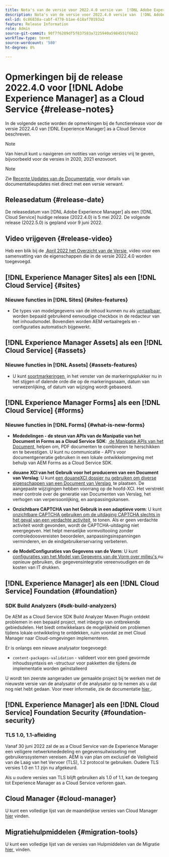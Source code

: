 ```yaml
---
title: Nota's van de versie voor 2022.4.0 versie van  [!DNL Adobe Experience Manager]  as a Cloud Service.
description: Nota's van de versie voor 2022.4.0 versie van  [!DNL Adobe Experience Manager]  as a Cloud Service.
exl-id: 6c86838a-cabf-4770-b1ae-618af70193a2
feature: Release Information
role: Admin
source-git-commit: 90f7f6209df5f837583a7225940a5984551f6622
workflow-type: tm+mt
source-wordcount: '580'
ht-degree: 0%

---
```


# Opmerkingen bij de release 2022.4.0 voor [!DNL Adobe Experience Manager] as a Cloud Service {#release-notes}

In de volgende sectie worden de opmerkingen bij de functierelease voor de versie 2022.4.0 van [!DNL Experience Manager] as a Cloud Service beschreven.

>[!NOTE]
>
>Van hieruit kunt u navigeren om notities van vorige versies vrij te geven, bijvoorbeeld voor de versies in 2020, 2021 enzovoort.

>[!NOTE]
>
>Zie [&#x200B; Recente Updates van de Documentatie &#x200B;](https://experienceleague.adobe.com/docs/experience-manager-release-information/aem-release-updates/doc-updates/documentation-updates.html?lang=nl-NL) voor details van documentatieupdates niet direct met een versie verwant.

## Releasedatum {#release-date}

De releasedatum van [!DNL Adobe Experience Manager] als een [!DNL Cloud Service] huidige release (2022.4.0) is 5 mei 2022.
De volgende release (2022.5.0) is gepland voor 9 juni 2022.

## Video vrijgeven {#release-video}

Heb een blik bij de [&#x200B; April 2022 het Overzicht van de Versie &#x200B;](https://video.tv.adobe.com/v/342612?quality=12) video voor een samenvatting van de eigenschappen die in de versie 2022.4.0 worden toegevoegd.

## [!DNL Experience Manager Sites] als een [!DNL Cloud Service] {#sites}

### Nieuwe functies in [!DNL Sites] {#sites-features}

* De types van modelgegevens van de inhoud kunnen nu als [&#x200B; vertaalbaar &#x200B;](/help/assets/content-fragments/content-fragments-models.md#properties) worden bepaald gebruikend eenvoudige checkbox in de redacteur van het inhoudsmodel. Bovendien worden AEM vertaalregels en -configuraties automatisch bijgewerkt.

## [!DNL Experience Manager Assets] als een [!DNL Cloud Service] {#assets}

### Nieuwe functies in [!DNL Assets] {#assets-features}

* U kunt [&#x200B; soortmarkeringen &#x200B;](/help/assets/organize-assets.md#use-tags-to-organize-assets) in het venster van de markeringsplukker nu in het stijgen of dalende orde die op de markeringsnaam, datum van verwezenlijking, of datum van wijziging wordt gebaseerd.


## [!DNL Experience Manager Forms] als een [!DNL Cloud Service] {#forms}

### Nieuwe functies in [!DNL Forms] {#what-is-new-forms}

* **Mededelingen - de steun van APIs van de Manipatie van het Document in Forms as a Cloud Service SDK**: [&#x200B; de Manipatie APIs van het Document &#x200B;](/help/forms/aem-forms-cloud-service-communications.md) helpen om, PDF documenten te combineren te herschikken en te bevestigen. U kunt nu communicatie - API&#39;s voor documentgeneratie gebruiken in een lokale ontwikkelomgeving met behulp van AEM Forms as a Cloud Service SDK.

* **douane XCI van het Gebruik voor het produceren van een Document van Verslag**: U kunt [&#x200B; een douaneXCI dossier nu gebruiken om diverse eigenschappen van een Document van Verslag &#x200B;](/help/forms/generate-document-of-record-for-non-xfa-based-adaptive-forms.md#use-a-custom-xci-file) te plaatsen. De aangepaste wijzigingen hebben voorrang op de hoofd-XCI. Het verstrekt meer controle over de generatie van Documenten van Verslag, het verhogen van verpersoonlijking, en aanpassingskansen.

* **Onzichtbare CAPTCHA van het Gebruik in een adaptieve vorm**: U kunt [&#x200B; onzichtbare CAPTCHA gebruiken om de uitdaging CAPTCHA slechts in het geval van een verdachte activiteit &#x200B;](/help/forms/captcha-adaptive-forms.md) te tonen. Als er geen verdachte activiteit wordt gevonden, wordt de CAPTCHA-uitdaging niet weergegeven. Het helpt menselijke vormvoltooiing zonder controledoosvereisten beoordelen, aanpassingsinspanningen verminderen, en de eindgebruikerservaring verbeteren.

* **de ModelConfiguraties van Gegevens van de Vorm**: U kunt [&#x200B; configuraties van het Model van Gegevens van de Vorm over milieu&#39;s &#x200B;](/help/forms/create-form-data-models.md#runmode-specific-context-aware-config) nu opnieuw gebruiken, die gegevensintegratie vereenvoudigen en de kosten van IT drukken.


## [!DNL Experience Manager] als een [!DNL Cloud Service] Foundation {#foundation}

### SDK Build Analyzers {#sdk-build-analyzers}

De AEM as a Cloud Service SDK Build Analyzer Maven Plugin ontdekt problemen in een bepaald project, met inbegrip van ontbrekende gebiedsdelen. Het biedt ontwikkelaars de mogelijkheid om problemen tijdens lokale ontwikkeling te ontdekken, ruim voordat ze met Cloud Manager naar Cloud-omgevingen implementeren.

Er is onlangs een nieuwe analysator toegevoegd:

* `content-packages-validation` - valideert voor een goed gevormde inhoudssyntaxis en -structuur voor pakketten die tijdens de implementatie worden geïnstalleerd

U wordt ten zeerste aangeraden uw gemaakte project bij te werken met de nieuwste versie van de analysator of de analysator op te nemen als u dat nog niet hebt gedaan. Voor meer informatie, zie de documentatie [&#x200B; hier &#x200B;](https://experienceleague.adobe.com/docs/experience-manager-core-components/using/developing/archetype/build-analyzer-maven-plugin.html?lang=nl-NL).

## [!DNL Experience Manager] als een [!DNL Cloud Service] Foundation Security {#foundation-security}

### TLS 1.0, 1.1-afleiding

Vanaf 30 juni 2022 zal de as a Cloud Service van de Experience Manager een veiligere netwerkmededeling en gegevensuitwisseling met gebruikerssystemen vereisen. AEM is van plan om exclusief de Veiligheid van de Laag van het Vervoer (TLS), 1.2 protocol te gebruiken. Oudere TLS versies 1.0 en 1.1 zijn nu afgekeurd.

Als u oudere versies van TLS blijft gebruiken als 1.0 of 1.1, kan de toegang tot Experience Manager as a Cloud Service verloren gaan.

## Cloud Manager {#cloud-manager}

U kunt een volledige lijst van de maandelijkse versies van Cloud Manager [&#x200B; hier &#x200B;](/help/implementing/cloud-manager/release-notes/current.md) vinden.

## Migratiehulpmiddelen {#migration-tools}

U kunt een volledige lijst van de versies van Hulpmiddelen van de Migratie [&#x200B; hier &#x200B;](/help/journey-migration/release-notes/release-notes-migration-tools-current.md) vinden.
